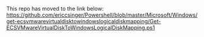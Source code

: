 This repo has moved to the link below:
https://github.com/ericcsinger/Powershell/blob/master/Microsoft/Windows/get-ecsvmwarevirtualdisktowindowslogicaldiskmapping/Get-ECSVMwareVirtualDiskToWindowsLogicalDiskMapping.ps1
